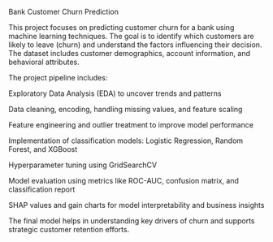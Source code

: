 Bank Customer Churn Prediction

This project focuses on predicting customer churn for a bank using machine learning techniques. The goal is to identify which customers are likely to leave (churn) and understand the factors influencing their decision. The dataset includes customer demographics, account information, and behavioral attributes.

The project pipeline includes:

Exploratory Data Analysis (EDA) to uncover trends and patterns

Data cleaning, encoding, handling missing values, and feature scaling

Feature engineering and outlier treatment to improve model performance

Implementation of classification models: Logistic Regression, Random Forest, and XGBoost

Hyperparameter tuning using GridSearchCV

Model evaluation using metrics like ROC-AUC, confusion matrix, and classification report

SHAP values and gain charts for model interpretability and business insights

The final model helps in understanding key drivers of churn and supports strategic customer retention efforts.


